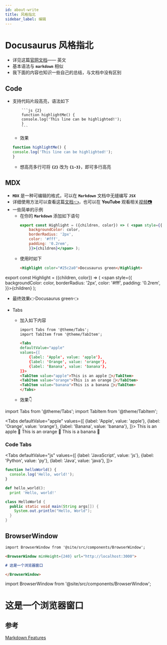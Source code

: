 ```yaml
---
id: about-write
title: 风格指北
sidebar_label: 编辑
---
```

# Docusaurus 风格指北
- 详见这篇[官网文档](https://v2.docusaurus.io/docs/markdown-features)—— 英文
- 基本语法与 **`markdown`** 相似
- 我下面的内容也知识一些自己的总结，与文档中没有区别

## Code
- 支持代码片段高亮，语法如下
    ```
        ```js {2}
        function highlightMe() {
        console.log('This line can be highlighted!');
        }
        ```
    ```
    - 效果
    ```js {2}
    function highlightMe() {
    console.log('This line can be highlighted!');
    }
    ```
    - 想高亮多行可将 **`{2}`** 改为 **`{1-3}`**，即可多行高亮
## MDX
- **`MDX`** 是一种可编辑的格式，可以在 **`Markdown`** 文档中无缝编写 **`JSX`**
- 详细使用方法可以查看这篇[文档👈](https://mdxjs.com/)，也可以在 **YouTube** 观看相关[视频📷](https://www.youtube.com/watch?v=d2sQiI5NFAM&list=PLV5CVI1eNcJgCrPH_e6d57KRUTiDZgs0u)
- 一些简单的示例
  - 在你的 **`Markdown`** 添加如下语句
    ``` jsx
    export const Highlight = ({children, color}) => ( <span style={{
        backgroundColor: color,
        borderRadius: '2px',
        color: '#fff',
        padding: '0.2rem',
        }}>{children}</span> );
    ```
  - 使用时如下
    ``` md
    <Highlight color="#25c2a0">Docusaurus green</Highlight>
    ```

export const Highlight = ({children, color}) => ( <span style={{
    backgroundColor: color,
    borderRadius: '2px',
    color: '#fff',
    padding: '0.2rem',
}}>{children}</span> );

  - 最终效果👉<Highlight color="#25c2a0">Docusaurus green</Highlight>👈

- Tabs
  - 加入如下内容
    ``` md
    import Tabs from '@theme/Tabs';
    import TabItem from '@theme/TabItem';
    
    <Tabs
    defaultValue="apple"
    values={[
        {label: 'Apple', value: 'apple'},
        {label: 'Orange', value: 'orange'},
        {label: 'Banana', value: 'banana'},
    ]}>
    <TabItem value="apple">This is an apple 🍎</TabItem>
    <TabItem value="orange">This is an orange 🍊</TabItem>
    <TabItem value="banana">This is a banana 🍌</TabItem>
    </Tabs>
    ```
  - 效果👇

import Tabs from '@theme/Tabs';
import TabItem from '@theme/TabItem';

<Tabs
defaultValue="apple"
values={[
    {label: 'Apple', value: 'apple'},
    {label: 'Orange', value: 'orange'},
    {label: 'Banana', value: 'banana'},
]}>
<TabItem value="apple">This is an apple 🍎</TabItem>
<TabItem value="orange">This is an orange 🍊</TabItem>
<TabItem value="banana">This is a banana 🍌</TabItem>
</Tabs>

### Code Tabs

<Tabs
defaultValue="js"
values={[
    {label: 'JavaScript', value: 'js'},
    {label: 'Python', value: 'py'},
    {label: 'Java', value: 'java'},
]}>
<TabItem value="js">

```js
function helloWorld() {
  console.log('Hello, world!');
}
```

</TabItem>
<TabItem value="py">

```py
def hello_world():
  print 'Hello, world!'
```

</TabItem>
<TabItem value="java">

```java
class HelloWorld {
  public static void main(String args[]) {
    System.out.println("Hello, World");
  }
}
```

</TabItem>
</Tabs>

## BrowserWindow

``` md
import BrowserWindow from '@site/src/components/BrowserWindow';

<BrowserWindow minHeight={240} url="http://localhost:3000">

# 这是一个浏览器窗口

</BrowserWindow>
```

import BrowserWindow from '@site/src/components/BrowserWindow';

<BrowserWindow minHeight={240} url="http://localhost:3000">

# 这是一个浏览器窗口

</BrowserWindow>

## 参考
[Markdown Features](https://www.docusaurus.cn/docs/markdown-features)
